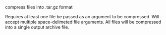 compress files into .tar.gz format

Requires at least one file be passed as an argument to be compressed. Will accept multiple space-delimeted file arguments. All files will be compressed into a single output archive file.
